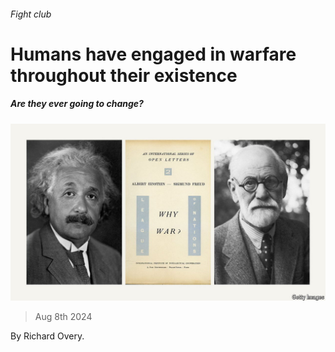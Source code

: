 ###### Fight club

# Humans have engaged in warfare throughout their existence 

##### Are they ever going to change? 

![image](images/20240810_CUP501.jpg) 

> Aug 8th 2024 

 By Richard Overy. 

